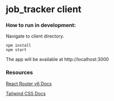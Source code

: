 # job_tracker client

### How to run in development:

Navigate to client directory.

```
npm install
npm start
```

The app will be available at http://localhost:3000

### Resources

[React Router v6 Docs](https://reactrouter.com/docs/en/v6/getting-started/overview)

[Tailwind CSS Docs](https://tailwindcss.com/docs/installation)
